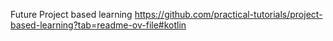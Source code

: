 Future Project based learning
https://github.com/practical-tutorials/project-based-learning?tab=readme-ov-file#kotlin